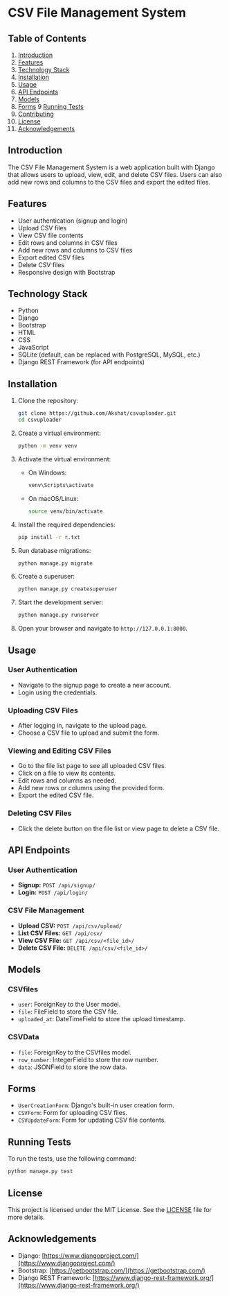 # CSV File Management System

## Table of Contents

1. [Introduction](#introduction)
2. [Features](#features)
3. [Technology Stack](#technology-stack)
4. [Installation](#installation)
5. [Usage](#usage)
6. [API Endpoints](#api-endpoints)
7. [Models](#models)
8. [Forms](#forms)
9 [Running Tests](#running-tests)
10. [Contributing](#contributing)
11. [License](#license)
12. [Acknowledgements](#acknowledgements)

## Introduction

The CSV File Management System is a web application built with Django that allows users to upload, view, edit, and delete CSV files. Users can also add new rows and columns to the CSV files and export the edited files.

## Features

- User authentication (signup and login)
- Upload CSV files
- View CSV file contents
- Edit rows and columns in CSV files
- Add new rows and columns to CSV files
- Export edited CSV files
- Delete CSV files
- Responsive design with Bootstrap

## Technology Stack

- Python
- Django
- Bootstrap
- HTML
- CSS
- JavaScript
- SQLite (default, can be replaced with PostgreSQL, MySQL, etc.)
- Django REST Framework (for API endpoints)

## Installation

1. Clone the repository:

   ```bash
   git clone https://github.com/Akshat/csvuploader.git
   cd csvuploader
   ```

2. Create a virtual environment:

   ```bash
   python -m venv venv
   ```

3. Activate the virtual environment:

   - On Windows:

     ```bash
     venv\Scripts\activate
     ```

   - On macOS/Linux:

     ```bash
     source venv/bin/activate
     ```

4. Install the required dependencies:

   ```bash
   pip install -r r.txt
   ```

5. Run database migrations:

   ```bash
   python manage.py migrate
   ```

6. Create a superuser:

   ```bash
   python manage.py createsuperuser
   ```

7. Start the development server:

   ```bash
   python manage.py runserver
   ```

8. Open your browser and navigate to `http://127.0.0.1:8000`.

## Usage

### User Authentication

- Navigate to the signup page to create a new account.
- Login using the credentials.

### Uploading CSV Files

- After logging in, navigate to the upload page.
- Choose a CSV file to upload and submit the form.

### Viewing and Editing CSV Files

- Go to the file list page to see all uploaded CSV files.
- Click on a file to view its contents.
- Edit rows and columns as needed.
- Add new rows or columns using the provided form.
- Export the edited CSV file.

### Deleting CSV Files

- Click the delete button on the file list or view page to delete a CSV file.

## API Endpoints

### User Authentication

- **Signup:** `POST /api/signup/`
- **Login:** `POST /api/login/`

### CSV File Management

- **Upload CSV:** `POST /api/csv/upload/`
- **List CSV Files:** `GET /api/csv/`
- **View CSV File:** `GET /api/csv/<file_id>/`
- **Delete CSV File:** `DELETE /api/csv/<file_id>/`

## Models

### CSVfiles

- `user`: ForeignKey to the User model.
- `file`: FileField to store the CSV file.
- `uploaded_at`: DateTimeField to store the upload timestamp.

### CSVData

- `file`: ForeignKey to the CSVfiles model.
- `row_number`: IntegerField to store the row number.
- `data`: JSONField to store the row data.

## Forms

- `UserCreationForm`: Django's built-in user creation form.
- `CSVForm`: Form for uploading CSV files.
- `CSVUpdateForm`: Form for updating CSV file contents.


## Running Tests

To run the tests, use the following command:

```bash
python manage.py test
```

## License

This project is licensed under the MIT License. See the [LICENSE](LICENSE) file for more details.

## Acknowledgements

- Django: [https://www.djangoproject.com/](https://www.djangoproject.com/)
- Bootstrap: [https://getbootstrap.com/](https://getbootstrap.com/)
- Django REST Framework: [https://www.django-rest-framework.org/](https://www.django-rest-framework.org/)

